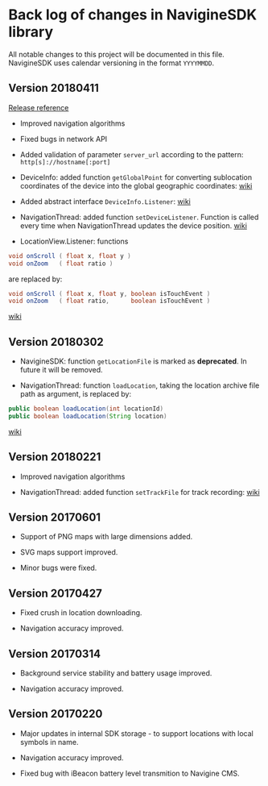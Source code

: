 # Back log of changes in NavigineSDK library

All notable changes to this project will be documented in this file. NavigineSDK
uses calendar versioning in the format `YYYYMMDD`.

## Version 20180411
[Release reference](https://github.com/Navigine/Android-SDK/blob/d4c0e75ed5b40c266da4561f91a9f1070fd3196c/NavigineSDK/NavigineSDK.jar)

* Improved navigation algorithms

* Fixed bugs in network API

* Added validation of parameter `server_url` according to the pattern:
`http[s]://hostname[:port]`

* DeviceInfo: added function `getGlobalPoint` for converting sublocation
coordinates of the device into the global geographic coordinates:
[wiki](https://github.com/Navigine/Android-SDK/wiki/Class-DeviceInfo#function-getglobalpoint)

* Added abstract interface `DeviceInfo.Listener`:
[wiki](https://github.com/Navigine/Android-SDK/wiki/Class-DeviceInfo.Listener)

* NavigationThread: added function `setDeviceListener`. Function is called
every time when NavigationThread updates the device position.
[wiki](https://github.com/Navigine/Android-SDK/wiki/Class-NavigationThread#function-setdevicelistener)

* LocationView.Listener: functions
```java
void onScroll ( float x, float y )
void onZoom   ( float ratio )
```
are replaced by:
```java
void onScroll ( float x, float y, boolean isTouchEvent )
void onZoom   ( float ratio,      boolean isTouchEvent )
```

[wiki](https://github.com/Navigine/Android-SDK/wiki/Class-LocationView.Listener)

## Version 20180302

* NavigineSDK: function `getLocationFile` is marked as **deprecated**. In future it
will be removed.

* NavigationThread: function `loadLocation`, taking the location archive file
path as argument, is replaced by:
```java
public boolean loadLocation(int locationId)
public boolean loadLocation(String location)
```

[wiki](https://github.com/Navigine/Android-SDK/wiki/Class-NavigationThread#function-loadlocation)

## Version 20180221

* Improved navigation algorithms

* NavigationThread: added function `setTrackFile` for track recording:
[wiki](https://github.com/Navigine/Android-SDK/wiki/Class-NavigationThread#function-settrackfile)

## Version 20170601

* Support of PNG maps with large dimensions added.

* SVG maps support improved.

* Minor bugs were fixed.

## Version 20170427

* Fixed crush in location downloading.

* Navigation accuracy improved.

## Version 20170314

* Background service stability and battery usage improved.

* Navigation accuracy improved.

## Version 20170220

* Major updates in internal SDK storage - to support locations with local symbols in name.

* Navigation accuracy improved.

* Fixed bug with iBeacon battery level transmition to Navigine CMS.
